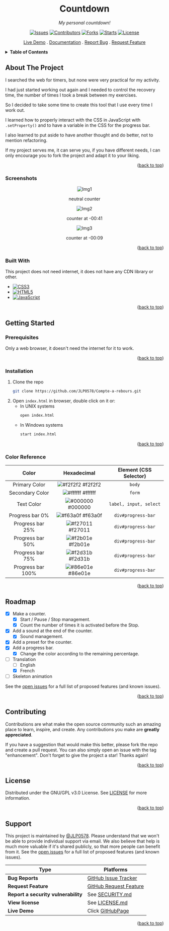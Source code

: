 
<a name="readme-top"></a>

<!-- PROJECT MAIN -->
<div align="center">

# Countdown

_My personal countdown!_

[![Issues][issues-shield]][issues-url]
[![Contributors][contributors-shield]][contributors-url]
[![Forks][forks-shield]][forks-url]
[![Starts][stars-shield]][stars-url]
[![License][license-shield]][license-url]

[Live Demo](https://jlp0578.github.io/countdown/)
.
[Documentation](https://github.com/JLP0578/Compte-a-rebours/wiki)
. 
[Report Bug](https://github.com/JLP0578/Compte-a-rebours/issues/)
. 
[Request Feature](https://github.com/JLP0578/Compte-a-rebours/issues/)

</div>

<!-- SOMMAIRE -->
<details>
    <summary>
        <strong>
            Table of Contents
        </strong>
    </summary>
    <ul>
        <li>
            <a href="#about-the-project">About The Project</a>
            <ul>
                <li><a href="#screenshots">Screenshots</a></li>
                <li><a href="#built-with">Built With</a></li>
                <li><a href="#color-reference">Color Reference</a></li>
            </ul>
        </li>
        <li>
            <a href="#getting-started">Getting Started</a>
            <ul>
                <li><a href="#prerequisites">Prerequisites</a></li>
                <li><a href="#installation">Installation</a></li>
            </ul>
        </li>
        <li><a href="#roadmap">Roadmap</a></li>
        <li><a href="#contributing">Contributing</a></li>
        <li><a href="#license">License</a></li>
        <li><a href="#license">License</a></li>
        <li><a href="#support">Support</a></li>
    </ul>
</details>

<!-- A PROPOS DU PROJET -->
## About The Project

I searched the web for timers, but none were very practical for my activity.

I had just started working out again and I needed to control the recovery time, the number of times I took a break between my exercises.

So I decided to take some time to create this tool that I use every time I work out.

I learned how to properly interact with the CSS in JavaScript with `.setProperty()` and to have a variable in the CSS for the progress bar.

I also learned to put aside to have another thought and do better, not to mention refactoring.

If my project serves me, it can serve you, if you have different needs, I can only encourage you to fork the project and adapt it to your liking.

<p align="right">(<a href="#readme-top">back to top</a>)</p>

<!-- IMAGES -->
### Screenshots

<div align="center">

![Img1][img1-shield]
    
neutral counter 

![Img2][img2-shield]
    
counter at -00:41

![Img3][img3-shield]
    
counter at -00:09

</div>

<p align="right">(<a href="#readme-top">back to top</a>)</p>

<!-- BUILD -->
### Built With

This project does not need internet, it does not have any CDN library or other.

- [![CSS3][CSS3.com]][CSS3-url]
- [![HTML5][HTML5.com]][HTML5-url]
- [![JavaScript][JavaScript.com]][JavaScript-url]

<p align="right">(<a href="#readme-top">back to top</a>)</p>

<!-- Getting Started -->
## Getting Started
<!-- Prerequis -->
### Prerequisites

Only a web browser, it doesn't need the internet for it to work.

<p align="right">(<a href="#readme-top">back to top</a>)</p>

<!-- INSTALLATION -->
### Installation

1. Clone the repo
    ```sh
    git clone https://github.com/JLP0578/Compte-a-rebours.git
    ```
2. Open `index.html` in browser, double click on it or:
    - In UNIX systems
        ```sh
        open index.html
        ```
    - In Windows systems
        ```sh
        start index.html
        ```

<p align="right">(<a href="#readme-top">back to top</a>)</p>

<!-- Color Reference -->
### Color Reference

| Color | Hexadecimal | Element (CSS Selector) |
| :--: | :--: | :--: |
| Primary Color | ![#f2f2f2](https://via.placeholder.com/10/f2f2f2?text=+) #f2f2f2 | `body` |
| Secondary Color | ![#ffffff](https://via.placeholder.com/10/ffffff?text=+) #ffffff | `form` |
| Text Color | ![#000000](https://via.placeholder.com/10/000000?text=+) #000000 | `label, input, select` |
| Progress bar 0% | ![#f63a0f](https://via.placeholder.com/10/f63a0f?text=+) #f63a0f | `div#progress-bar` |
| Progress bar 25% | ![#f27011](https://via.placeholder.com/10/f27011?text=+) #f27011 | `div#progress-bar` |
| Progress bar 50% | ![#f2b01e](https://via.placeholder.com/10/f2b01e?text=+) #f2b01e | `div#progress-bar` |
| Progress bar 75% | ![#f2d31b](https://via.placeholder.com/10/f2d31b?text=+) #f2d31b | `div#progress-bar` |
| Progress bar 100% | ![#86e01e](https://via.placeholder.com/10/86e01e?text=+) #86e01e | `div#progress-bar` |

<p align="right">(<a href="#readme-top">back to top</a>)</p>

<!-- ROADMAP -->
## Roadmap

- [x] Make a counter.
    - [x] Start / Pause / Stop management.
    - [x] Count the number of times it is activated before the Stop.
- [x] Add a sound at the end of the counter.
    - [x] Sound management.
- [x] Add a preset for the counter.
- [x] Add a progress bar.
    - [x] Change the color according to the remaining percentage.
- [ ] Translation
    - [ ] English
    - [x] French
- [ ] Skeleton animation

See the [open issues](https://github.com/JLP0578/Compte-a-rebours/issues) for a full list of proposed features (and known issues).


<p align="right">(<a href="#readme-top">back to top</a>)</p>

<!-- CONTRIBUTION -->
## Contributing

Contributions are what make the open source community such an amazing place to learn, inspire, and create. Any contributions you make are **greatly appreciated**.

If you have a suggestion that would make this better, please fork the repo and create a pull request. You can also simply open an issue with the tag "enhancement".
Don't forget to give the project a star! Thanks again!

<p align="right">(<a href="#readme-top">back to top</a>)</p>

<!-- LICENSE -->
## License

Distributed under the GNU/GPL v3.0 License. See [LICENSE](https://github.com/JLP0578/Compte-a-rebours/blob/main/LICENSE) for more information. 

<p align="right">(<a href="#readme-top">back to top</a>)</p>

## Support

This project is maintained by [@JLP0578](https://github.com/JLP0578). 
Please understand that we won't be able to provide individual support via email. 
We also believe that help is much more valuable if it's shared publicly, so that more people can benefit from it.
See the [open issues](https://github.com/JLP0578/Compte-a-rebours/issues) for a full list of proposed features (and known issues).

| Type | Platforms |
| -- | -- |
| **Bug Reports** | [GitHub Issue Tracker](https://github.com/JLP0578/Compte-a-rebours/issues) |
| **Request Feature** | [GitHub Request Feature](https://github.com/JLP0578/Compte-a-rebours/issues) |
| **Report a security vulnerability** | See [SECURITY.md](SECURITY.md) |
| **View license** | See [LICENSE.md](LICENSE.md) |
| **Live Demo** | Click [GitHubPage](https://jlp0578.github.io/countdown/) |


<p align="right">(<a href="#readme-top">back to top</a>)</p>

<!-- MARKDOWN LINKS & IMAGES -->
<!-- https://www.markdownguide.org/basic-syntax/#reference-style-links -->

<!-- IMAGES -->
[logo-shield]: https://placehold.co/600x400?text=Your+Screenshot+here]

[img1-shield]: https://github.com/JLP0578/Compte-a-rebours/blob/master/README/png/Compte%20%C3%A0%20rebours%20en%20ligne%20neutre.png?raw=true

[img2-shield]: https://github.com/JLP0578/Compte-a-rebours/blob/master/README/png/Compte%20%C3%A0%20rebours%20en%20ligne%20en%20marche%2041s.png?raw=true

[img3-shield]: https://github.com/JLP0578/Compte-a-rebours/blob/master/README/png/Compte%20%C3%A0%20rebours%20en%20ligne%20en%20marche%209s.png?raw=true

<!-- BADGES -->
[contributors-shield]: https://img.shields.io/github/contributors/JLP0578/Compte-a-rebours.svg?style=flat
[contributors-url]: https://github.com/JLP0578/Compte-a-rebours/graphs/contributors

[forks-shield]: https://img.shields.io/github/forks/JLP0578/Compte-a-rebours.svg?style=flat
[forks-url]: https://github.com/JLP0578/Compte-a-rebours/network/members

[stars-shield]: https://img.shields.io/github/stars/JLP0578/Compte-a-rebours.svg?style=flat
[stars-url]: https://github.com/JLP0578/Compte-a-rebours/stargazers

[issues-shield]: https://img.shields.io/github/issues/JLP0578/Compte-a-rebours.svg?style=flat
[issues-url]: https://github.com/JLP0578/Compte-a-rebours/issues

[license-shield]: https://img.shields.io/github/license/JLP0578/Compte-a-rebours.svg?style=flat
[license-url]: https://github.com/JLP0578/Compte-a-rebours/blob/main/LICENSE

<!-- LANGUAGES -->
[CSS3.com]: https://img.shields.io/badge/-CSS3-1572B6?style=flat-square&logo=css3&logoColor=white
[CSS3-url]: https://developer.mozilla.org/fr/docs/Web/CSS

[HTML5.com]: https://img.shields.io/badge/-HTML5-E34F26?style=flat-square&logo=html5&logoColor=white
[HTML5-url]: https://developer.mozilla.org/fr/docs/Web/HTML

[JavaScript.com]: https://img.shields.io/badge/-JavaScript-323330?style=flat-square&logo=javascript&logoColor=F7DF1E
[JavaScript-url]: https://developer.mozilla.org/fr/docs/Learn/JavaScript
